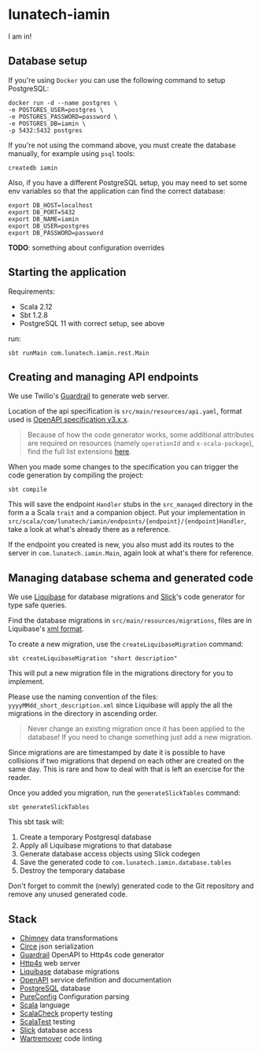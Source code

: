 # lunatech-iamin

I am in!

## Database setup

If you're using `Docker` you can use the following command to setup PostgreSQL:

```
docker run -d --name postgres \
-e POSTGRES_USER=postgres \
-e POSTGRES_PASSWORD=password \
-e POSTGRES_DB=iamin \
-p 5432:5432 postgres
```

If you're not using the command above, you must create the database manually, for example using `psql` tools:

```
createdb iamin
```

Also, if you have a different PostgreSQL setup, you may need to set some env variables so that the application can find
the correct database:

```
export DB_HOST=localhost
export DB_PORT=5432
export DB_NAME=iamin
export DB_USER=postgres
export DB_PASSWORD=password
```

**TODO**: something about configuration overrides


## Starting the application

Requirements:

- Scala 2.12
- Sbt 1.2.8
- PostgreSQL 11 with correct setup, see above

run:

```
sbt runMain com.lunatech.iamin.rest.Main
```


## Creating and managing API endpoints

We use Twilio's [Guardrail](https://github.com/twilio/guardrail) to generate web server.

Location of the api specification is `src/main/resources/api.yaml`, format used is
[OpenAPI specification v3.x.x](https://swagger.io/specification).

>Because of how the code generator works, some additional attributes are required on resources (namely `operationId`
and `x-scala-package`), find the full list extensions
[here](https://github.com/twilio/guardrail/blob/master/docs/book.md#guardrail-extensions).

When you made some changes to the specification you can trigger the code generation by compiling the project:

```
sbt compile
```
This will save the endpoint `Handler` stubs in the `src_managed` directory in the form a a Scala `trait` and a companion
object.
Put your implementation in `src/scala/com/lunatech/iamin/endpoints/{endpoint}/{endpoint}Handler`, take a look at what's
already there as a reference.

If the endpoint you created is new, you also must add its routes to the server in `com.lunatech.iamin.Main`,
again look at what's there for reference.


## Managing database schema and generated code

We use [Liquibase](https://www.liquibase.org) for database migrations and [Slick](http://slick.lightbend.com)'s code 
generator for type safe queries.

Find the database migrations in `src/main/resources/migrations`, files are in Liquibase's
[xml format](https://www.liquibase.org/documentation/xml_format.html).

To create a new migration, use the `createLiquibaseMigration` command:

```
sbt createLiquibaseMigration "short description"
```

This will put a new migration file in the migrations directory for you to implement.

Please use the naming convention of the files: `yyyyMMdd_short_description.xml` since Liquibase will apply the all the 
migrations in the directory in ascending order.

> Never change an existing migration once it has been applied to the database! If you need to change something just add
a new migration.

Since migrations are are timestamped by date it is possible to have collisions if two migrations that depend on each
other are created on the same day. This is rare and how to deal with that is left an exercise for the reader.

Once you added you migration, run the `generateSlickTables` command:

```
sbt generateSlickTables
```
This sbt task will:

1. Create a temporary Postgresql database
2. Apply all Liquibase migrations to that database
3. Generate database access objects using Slick codegen
4. Save the generated code to `com.lunatech.iamin.database.tables`
5. Destroy the temporary database

Don't forget to commit the (newly) generated code to the Git repository and remove any unused generated code.


## Stack

- [Chimney](https://scalalandio.github.io/chimney) data transformations
- [Circe](https://circe.github.io/circe) json serialization
- [Guardrail](https://github.com/twilio/guardrail) OpenAPI to Http4s code generator
- [Http4s](https://http4s.org) web server
- [Liquibase](https://www.liquibase.org) database migrations
- [OpenAPI](https://swagger.io) service definition and documentation
- [PostgreSQL](https://www.postgresql.org) database
- [PureConfig](https://pureconfig.github.io) Configuration parsing
- [Scala](https://www.scala-lang.org) language
- [ScalaCheck](https://www.scalacheck.org) property testing
- [ScalaTest]( http://www.scalatest.org) testing
- [Slick](http://slick.lightbend.com) database access
- [Wartremover](http://www.wartremover.org) code linting
